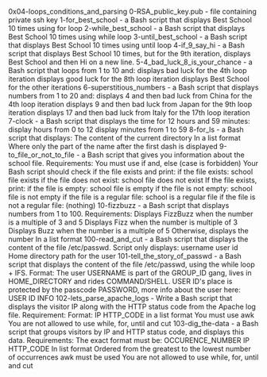 0x04-loops_conditions_and_parsing
0-RSA_public_key.pub - file containing private ssh key
1-for_best_school - a Bash script that displays Best School 10 times using for loop
2-while_best_school - a Bash script that displays Best School 10 times using while loop
3-until_best_school - a Bash script that displays Best School 10 times using until loop
4-if_9_say_hi - a Bash script that displays Best School 10 times, but for the 9th iteration, displays Best School and then Hi on a new line.
5-4_bad_luck_8_is_your_chance - a Bash script that loops from 1 to 10 and:
	displays bad luck for the 4th loop iteration
	displays good luck for the 8th loop iteration
	displays Best School for the other iterations
6-superstitious_numbers - a Bash script that displays numbers from 1 to 20 and:
	displays 4 and then bad luck from China for the 4th loop iteration
	displays 9 and then bad luck from Japan for the 9th loop iteration
	displays 17 and then bad luck from Italy for the 17th loop iteration
7-clock - a Bash script that displays the time for 12 hours and 59 minutes:
	display hours from 0 to 12
	display minutes from 1 to 59
8-for_ls - a Bash script that displays:
	The content of the current directory
	In a list format
	Where only the part of the name after the first dash is displayed
9-to_file_or_not_to_file - a Bash script that gives you information about the school file.
	Requirements:
	You must use if and, else (case is forbidden)
	Your Bash script should check if the file exists and print:
	if the file exists: school file exists
	if the file does not exist: school file does not exist
	If the file exists, print:
	if the file is empty: school file is empty
	if the file is not empty: school file is not empty
	if the file is a regular file: school is a regular file
	if the file is not a regular file: (nothing)
10-fizzbuzz - a Bash script that displays numbers from 1 to 100.
	Requirements:
	Displays FizzBuzz when the number is a multiple of 3 and 5
	Displays Fizz when the number is multiple of 3
	Displays Buzz when the number is a multiple of 5
	Otherwise, displays the number
	In a list format
100-read_and_cut - a Bash script that displays the content of the file /etc/passwd.
	Script only displays:
	username
	user id
	Home directory path for the user
101-tell_the_story_of_passwd - a Bash script that displays the content of the file /etc/passwd, using the while loop + IFS.
	Format: The user USERNAME is part of the GROUP_ID gang, lives in HOME_DIRECTORY and rides COMMAND/SHELL. USER ID's place is protected by the passcode PASSWORD, more info about the user here: USER ID INFO
102-lets_parse_apache_logs - Write a Bash script that displays the visitor IP along with the HTTP status code from the Apache log file.
	Requirement:
	Format: IP HTTP_CODE
	in a list format
	You must use awk
	You are not allowed to use while, for, until and cut
103-dig_the-data - a Bash script that groups visitors by IP and HTTP status code, and displays this data.
	Requirements:
	The exact format must be:
	OCCURENCE_NUMBER IP HTTP_CODE
	In list format
	Ordered from the greatest to the lowest number of occurrences
	awk must be used
	You are not allowed to use while, for, until and cut

